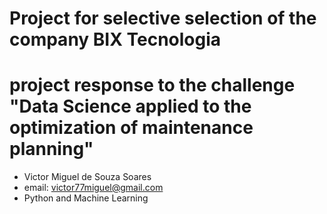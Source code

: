 # Project for selective selection of the company BIX Tecnologia
# project response to the challenge "Data Science applied to the optimization of maintenance planning"
* Victor Miguel de Souza Soares
* email: victor77miguel@gmail.com
* Python and Machine Learning

